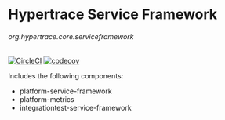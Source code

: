 # Hypertrace Service Framework
###### org.hypertrace.core.serviceframework

[![CircleCI](https://circleci.com/gh/hypertrace/service-framework.svg?style=shield)](https://circleci.com/gh/hypertrace/service-framework)
[![codecov](https://codecov.io/gh/hypertrace/service-framework/branch/main/graph/badge.svg)](https://codecov.io/gh/hypertrace/service-framework)

Includes the following components:

- platform-service-framework
- platform-metrics
- integrationtest-service-framework
